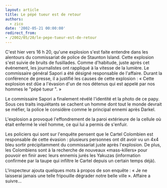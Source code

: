 ```yaml
---
layout: article
title: Le pépé tueur est de retour
authors:
  - zico
date: '2002-05-21 00:00:00'
redirect_from:
- /2002/05/20/le-pepe-tueur-est-de-retour
---
```


C'est hier vers 16 h 20, qu'une explosion s'est faite entendre dans les alentours du commissariat de police de Staunton Island. Cette explosion s'est suivie de bruits de fusillades. Comme d'habitude, juste après cet événement, les journalistes ont rappliqué à la vitesse de la lumière. Le commissaire général Sapori a été désigné responsable de l'affaire. Durant la conférence de presse, il a justifié les causes de cette explosion : « Cette explosion est dûe a l'évasion d'un de nos détenus qui est appelé par nos hommes le "pépé tueur ". »

Le commissaire Sapori a finalement révélé l'identité et la photo de ce papy. Sous ces traits inquiétants se cachent un homme dont tout le monde devrait se méfier, la police le considère comme le principal ennemi après Darkel.

L'explosion a provoqué l'effondrement de la paroi extérieure de la cellule où était enfermé le vieil homme, ce qui lui a permis de s'enfuir.

Les policiers qui sont sur l'enquête pensent que le Cartel Colombien est responsable de cette évasion : plusieurs personnes ont dit avoir vu un 4x4 bleu sortir précipitamment du commissariat juste après l'explosion. De plus, les Colombiens sont à la recherche de nouveaux «mass-killers» pour pouvoir en finir avec leurs ennemis jurés les Yakuzas (information confirmée par la taupe qui infiltre le Cartel depuis un certain temps déjà).

L'inspecteur ajouta quelques mots à propos de son enquête : « Je ne laisserai jamais une telle fripouille dégrader notre belle ville ». Affaire a suivre...